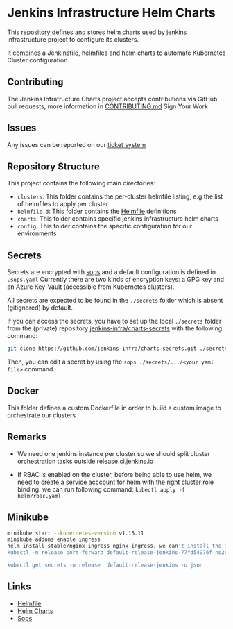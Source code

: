 # Jenkins Infrastructure Helm Charts

This repository defines and stores helm charts used by jenkins infrastructure project to configure its clusters.

It combines a Jenkinsfile, helmfiles and helm charts to automate Kubernetes Cluster configuration.

## Contributing

The Jenkins Infratructure Charts project accepts contributions via GitHub pull requests, more information in [CONTRIBUTING.md](https://github.com/jenkins-infra/charts/blob/master/CONTRIBUTING.md)
Sign Your Work

## Issues

Any issues can be reported on our [ticket system](https://issues.jenkins-ci.org/projects/INFRA/)

## Repository Structure

This project contains the following main directories:

* `clusters`: This folder contains the per-cluster helmfile listing, e.g the list of helmfiles to apply per cluster
* `helmfile.d`: This folder contains the [Helmfile](https://github.com/roboll/helmfile) definitions
* `charts`: This folder contains specific jenkins infrastructure helm charts
* `config`: This folder contains the specific configuration for our environments

## Secrets

Secrets are encrypted with [sops](https://github.com/mozilla/sops) and a default configuration is defined in `.sops.yaml`
Currently there are two kinds of encryption keys: a GPG key and an Azure Key-Vault (accessible from Kubernetes clusters).

All secrets are expected to be found in the `./secrets` folder which is absent (gitignored) by default.

If you can access the secrets, you have to set up the local `./secrets` folder from the (private) repository [jenkins-infra/charts-secrets](https://github.com/jenkins-infra/charts-secrets.git) with the following command:

```bash
git clone https://github.com/jenkins-infra/charts-secrets.git ./secrets
```

Then, you can edit a secret by using the `sops ./secrets/.../<your yaml file>` command.

## Docker

This folder defines a custom Dockerfile in order to build a custom image to orchestrate our clusters

## Remarks

* We need one jenkins instance per cluster so we should split cluster orchestration tasks outside release.ci.jenkins.io

* If RBAC is enabled on the cluster, before being able to use helm, we need to create a service acccount for helm with the right cluster role binding.
we can run following command: ```kubectl apply -f helm/rbac.yaml```

## Minikube

```bash
minikube start --kubernetes-version v1.15.11
minikube addons enable ingress
helm install stable/nginx-ingress nginx-ingress, we can't install the ingress defined in this repository for testing servers
kubectl -n release port-forward default-release-jenkins-77fd54976f-ns2c6 8081:8080

kubectl get secrets -n release  default-release-jenkins -o json
```

## Links

* [Helmfile](https://github.com/roboll/helmfile)
* [Helm Charts](https://github.com/helm/charts)
* [Sops](https://github.com/mozilla/sops)
